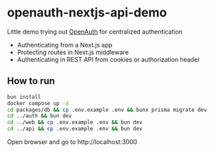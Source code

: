 # openauth-nextjs-api-demo

Little demo trying out [OpenAuth](https://openauth.js.org/) for centralized authentication

- Authenticating from a Next.js app
- Protecting routes in Next.js middleware
- Authenticating in REST API from cookies or authorization header

## How to run

```bash
bun install
docker compose up -d
cd packages/db && cp .env.example .env && bunx prisma migrate dev
cd ../auth && bun dev
cd ../web && cp .env.example .env && bun dev
cd ../api && cp .env.example .env && bun dev
```

Open browser and go to http://localhost:3000

